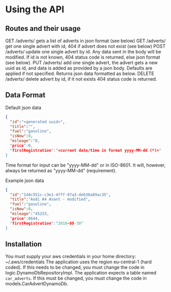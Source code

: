 # Using the API

## Routes and their usage
GET     /adverts/            gets a list of adverts in json format (see below)
GET     /adverts/<id>        get one single advert with id, 404 if advert does not exist (see below)
POST    /adverts/<id>        update one single advert by id. Any data sent in the body will be modified. 
                             If id is not known, 404 status code is returned, else json format (see below).
PUT     /adverts/            add one single advert, the advert gets a new uuid as id, and data is added as provided
                             by a json body. Defaults are applied if not specified. Returns json data formatted as below.
DELETE  /adverts/            delete advert by id, if it not exists 404 status code is returned.

## Data Format
Default json data
```json
{
  "id":"<generated uuid>",
  "title":"",
  "fuel":"gasoline",
  "isNew":0,
  "mileage":"0,
  "price":0,
  "firstRegistration":"<current date/time in format yyyy-MM-dd (*)>"
}
```
Time format for input can be "yyyy-MM-dd" or in ISO-8601. It will, however, always be returned as "yyyy-MM-dd" (requirement).


Example json data
```json
{
  "id":"1d4c551c-c3e1-4fff-97a3-de630a89ac35",
  "title":"Audi A4 Avant - modified",
  "fuel":"gasoline",
  "isNew":0,
  "mileage":"45233,
  "price":8644,
  "firstRegistration":"2010-08-30"
}
```
 

## Installation
You must supply your aws credentials in your home directory:
~/.aws/credentials
The application uses the region eu-central-1 (hard coded). If this needs to be changed, you must change the code in 
logic.DynamoDbRepositoryImpl. 
The application expects a table named `car_adverts`. If this must be changed, you must change the code in 
models.CarAdvertDynamoDb.
